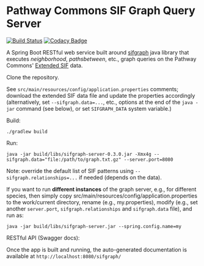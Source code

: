 # Pathway Commons SIF Graph Query Server

[![Build Status](https://travis-ci.org/PathwayCommons/sifgraph-server.svg?branch=master)](https://travis-ci.org/PathwayCommons/sifgraph-server) 
[![Codacy Badge](https://api.codacy.com/project/badge/Grade/edad8a3d679c4d99b608440dc6d397a8)](https://www.codacy.com/app/IgorRodchenkov/sifgraph-server?utm_source=github.com&amp;utm_medium=referral&amp;utm_content=PathwayCommons/sifgraph-server&amp;utm_campaign=Badge_Grade)

A Spring Boot RESTful web service built around [sifgraph](https://github.com/PathwayCommons/sifgraph) 
java library that executes _neighborhood_, _pathsbetween_, etc., graph queries 
on the Pathway Commons' [Extended SIF](http://www.pathwaycommons.org/pc2/formats#sif) data.

Clone the repository.

See `src/main/resources/config/application.properties` comments; 
download the extended SIF data file and update the properties accordingly 
(alternatively, set `--sifgraph.data=...`, etc., options at 
the end of the `java -jar` command (see below), or set `SIFGRAPH_DATA` system variable.)

Build:

```commandline
./gradlew build
```

Run:

```commandline
java -jar build/libs/sifgraph-server-0.3.0.jar -Xmx4g --sifgraph.data="file:/path/to/graph.txt.gz" --server.port=8080
```

Note: override the default list of SIF patterns using `--sifgraph.relationships=...` if needed (depends on the data).

If you want to run __different instances__ of the graph server, e.g., for different species, then simply 
copy src/main/resources/config/application.properties to the work/current directory, 
rename (e.g., my.properties), modify (e.g., set another `server.port`, `sifgraph.relationships` 
and `sifgraph.data` file), and run as:

```commandline
java -jar build/libs/sifgraph-server.jar --spring.config.name=my
```

RESTful API (Swagger docs):

Once the app is built and running, 
the auto-generated documentation is available at 
`http://localhost:8080/sifgraph/`
